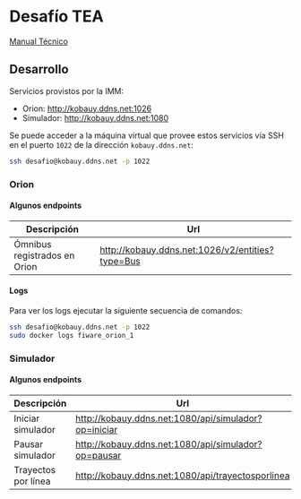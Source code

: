 # Desafío TEA

[Manual Técnico](docs/manual-tecnico-desafio-tea%201.4.pdf)

## Desarrollo 

Servicios provistos por la IMM:

* Orion: http://kobauy.ddns.net:1026
* Simulador: http://kobauy.ddns.net:1080

Se puede acceder a la máquina virtual que provee estos servicios vía SSH en el puerto `1022` de la dirección `kobauy.ddns.net`:

```bash
ssh desafio@kobauy.ddns.net -p 1022
```

### Orion

#### Algunos endpoints

Descripción                  | Url
-----------------------------|------------------------------------------------------
Ómnibus registrados en Orion | http://kobauy.ddns.net:1026/v2/entities?type=Bus

#### Logs

Para ver los logs ejecutar la siguiente secuencia de comandos:

```bash
ssh desafio@kobauy.ddns.net -p 1022
sudo docker logs fiware_orion_1
```

### Simulador

#### Algunos endpoints

Descripción                  | Url
-----------------------------|------------------------------------------------------
Iniciar simulador            | http://kobauy.ddns.net:1080/api/simulador?op=iniciar
Pausar simulador             | http://kobauy.ddns.net:1080/api/simulador?op=pausar
Trayectos por línea          | http://kobauy.ddns.net:1080/api/trayectosporlinea

